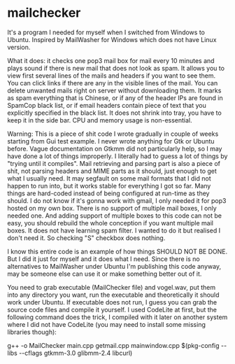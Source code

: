 # mailchecker
It's a program I needed for myself when I switched from Windows to Ubuntu. Inspired by MailWasher for Windows which does not have Linux version.

What it does: it checks one pop3 mail box for mail every 10 minutes and plays sound if there is new mail that does not look as spam. It allows you to view first several lines of the mails and headers if you want to see them. You can click links if there are any in the visible lines of the mail. You can delete unwanted mails right on server without downloading them. It marks as spam everything that is Chinese, or if any of the header IPs are found in SpamCop black list, or if email headers contain piece of text that you explicitly specified in the black list. It does not shrink into tray, you have to keep it in the side bar. CPU and memory usage is non-essential.

Warning: This is a piece of shit code I wrote gradually in couple of weeks starting from Gui test example. I never wrote anything for Gtk or Ubuntu before. Vague documentation on Gtkmm did not particularly help, so I may have done a lot of things improperly. I literally had to guess a lot of things by "trying until it compiles". Mail retrieving and parsing part is also a piece of shit, not parsing headers and MIME parts as it should, just enough to get what I usually need. It may segfault on some mail formats that I did not happen to run into, but it works stable for everything I got so far. Many things are hard-coded instead of being configured at run-time as they should. I do not know if it's gonna work with gmail, I only needed it for pop3 hosted on my own box. There is no support of multiple mail boxes, I only needed one. And adding support of multiple boxes to this code can not be easy, you should rebuild the whole conception if you want multiple mail boxes. It does not have learning spam filter. I wanted to do it but realised I don't need it. So checking "S" checkbox does nothing.

I know this entire code is an example of how things SHOULD NOT BE DONE. But I did it just for myself and it does what I need. Since there is no alternatives to MailWasher under Ubuntu I'm publishing this code anyway, may be someone else can use it or make something better out of it.

You need to grab executable (MailChecker file) and vogel.wav, put them into any directory you want, run the executable and theoretically it should work under Ubuntu. If executable does not run, I guess you can grab the source code files and compile it yourself. I used CodeLite at first, but the following command does the trick, I compiled with it later on another system where I did not have CodeLite (you may need to install some missing libraries though):

g++ -o MailChecker main.cpp getmail.cpp mainwindow.cpp $(pkg-config --libs --cflags gtkmm-3.0 glibmm-2.4 libcurl)
